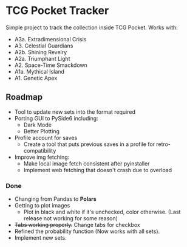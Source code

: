 # TCG Pocket Tracker

Simple project to track the collection inside TCG Pocket.
Works with:
- A3a. Extradimensional Crisis
- A3. Celestial Guardians
- A2b. Shining Revelry
- A2a. Triumphant Light
- A2. Space-Time Smackdown
- A1a. Mythical Island
- A1. Genetic Apex

## Roadmap

- Tool to update new sets into the format required
- Porting GUI to PySide6 including:
    - Dark Mode
    - Better Plotting
- Profile account for saves
    - Create a tool that puts previous saves in a profile for retro-compatibility
- Improve img fetching:
    - Make local image fetch consistent after pyinstaller
    - Implement web fetching that doesn't crash due to overload

### Done

- Changing from Pandas to **Polars**
- Getting to plot images 
    - Plot in black and white if it's unchecked, color otherwise. (Last release not working for some reason)
- ~~Tabs working properly.~~ Change tabs for checkbox
- Refined the probability function (Now works with all sets).
- Implement new sets.
